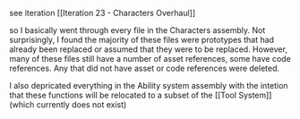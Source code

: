 
see iteration [[Iteration 23 - Characters Overhaul]]


so I basically went through every file in the Characters assembly.  Not surprisingly, I found the majority of these files were prototypes that had already been replaced or assumed that they were to be replaced.   However, many of these files still have a number of asset references, some have code references.  Any that did not have asset or code references were deleted. 

I also depricated everything in the Ability system assembly with the intetion that these functions will be relocated to a subset of the [[Tool System]] (which currently does not exist)